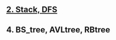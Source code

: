 ## [2. Stack, DFS](https://github.com/u-lo-l/42_DataStructure/blob/master/2_Stack/Readme.md)
## 4. BS_tree, AVLtree, RBtree
